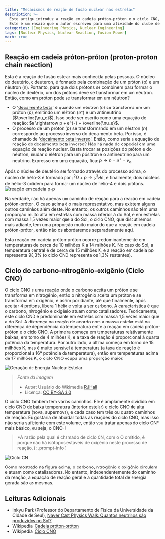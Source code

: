 ```yaml
---
title: "Mecanismos de reação de fusão nuclear nas estrelas"
description: >-
  Este artigo introduz a reação em cadeia próton-próton e o ciclo CNO, que são reações de fusão nuclear que ocorrem no núcleo das estrelas.
  Este é um ensaio que o autor escreveu para uma atividade do clube de ciências da escola quando estava no primeiro ano do ensino médio. Diferentemente de outros posts, está escrito em um estilo coloquial, mas foi carregado exatamente como o texto original na época para fins de arquivamento.
categories: [Engineering Physics, Nuclear Engineering]
tags: [Nuclear Physics, Nuclear Reaction, Fusion Power]
math: true
---
```


## Reação em cadeia próton-próton (proton-proton chain reaction)
Esta é a reação de fusão estelar mais conhecida pelas pessoas. O núcleo do deutério, o deuteron, é formado pela combinação de um próton (p) e um nêutron (n). Portanto, para que dois prótons se combinem para formar o núcleo de deutério, um dos prótons deve se transformar em um nêutron. Então, como um próton pode se transformar em um nêutron?

- O '[decaimento beta](/posts/Nuclear-Stability-and-Radioactive-Decay/#decaimento-beta-negativo-beta--decay)' é quando um nêutron ($n$) se transforma em um próton ($p$), emitindo um elétron ($e⁻$) e um antineutrino ($\overline{\nu_e}$). Isso pode ser escrito como uma equação de reação: $n \rightarrow p + e^{-} + \overline{\nu_e}$.
- O processo de um próton ($p$) se transformando em um nêutron ($n$) corresponde ao processo inverso do decaimento beta. Por isso, é chamado de '[decaimento beta inverso](/posts/Nuclear-Stability-and-Radioactive-Decay/#decaimento-beta-positivo-beta-decay)'. Então, como seria a equação de reação do decaimento beta inverso? Não há nada de especial em uma equação de reação nuclear. Basta trocar as posições do próton e do nêutron, mudar o elétron para um pósitron e o antineutrino para um neutrino. Expresso em uma equação, fica: $p \rightarrow n + e^{+} + \nu_e$.

Após o núcleo de deutério ser formado através do processo acima, o núcleo de hélio-3 é formado por $^2_1D + p \rightarrow {^3_2He}$, e finalmente, dois núcleos de hélio-3 colidem para formar um núcleo de hélio-4 e dois prótons.  
![reação em cadeia p-p](https://upload.wikimedia.org/wikipedia/commons/8/85/Fusion_in_the_Sun.svg)

Na verdade, não há apenas um caminho de reação para a reação em cadeia próton-próton. O caso acima é o mais representativo, mas existem alguns outros caminhos além deste. No entanto, os outros caminhos não têm uma proporção muito alta em estrelas com massa inferior à do Sol, e em estrelas com massa 1,5 vezes maior que a do Sol, o ciclo CNO, que discutiremos mais adiante, tem uma proporção muito maior do que a reação em cadeia próton-próton, então não os abordaremos separadamente aqui.

Esta reação em cadeia próton-próton ocorre predominantemente em temperaturas de cerca de 10 milhões K a 14 milhões K. No caso do Sol, a temperatura central é de cerca de 15 milhões K, e a reação em cadeia pp representa 98,3% (o ciclo CNO representa os 1,3% restantes).

## Ciclo do carbono-nitrogênio-oxigênio (Ciclo CNO)
O ciclo CNO é uma reação onde o carbono aceita um próton e se transforma em nitrogênio, então o nitrogênio aceita um próton e se transforma em oxigênio, e assim por diante, até que finalmente, após aceitar 4 prótons, libera 1 hélio e volta a ser carbono. A característica é que o carbono, nitrogênio e oxigênio atuam como catalisadores. Teoricamente, este ciclo CNO é predominante em estrelas com massa 1,5 vezes maior que a do Sol. A diferença na reação de acordo com a massa estelar está na diferença de dependência da temperatura entre a reação em cadeia próton-próton e o ciclo CNO. A primeira começa em temperaturas relativamente baixas, em torno de 4 milhões K, e a taxa de reação é proporcional à quarta potência da temperatura. Por outro lado, a última começa em torno de 15 milhões K, mas é muito sensível à temperatura (a taxa de reação é proporcional à 16ª potência da temperatura), então em temperaturas acima de 17 milhões K, o ciclo CNO ocupa uma proporção maior.

![Geração de Energia Nuclear Estelar](https://upload.wikimedia.org/wikipedia/commons/5/5b/Nuclear_energy_generation.svg)
> *Fonte da imagem*
> - Autor: Usuário do Wikimedia [RJHall](https://commons.wikimedia.org/wiki/User:RJHall)
> - Licença: [CC BY-SA 3.0](https://creativecommons.org/licenses/by-sa/3.0/)

O ciclo CNO também tem vários caminhos. Ele é amplamente dividido em ciclo CNO de baixa temperatura (interior estelar) e ciclo CNO de alta temperatura (nova, supernova), e cada caso tem três ou quatro caminhos de reação. Eu gostaria de abordar todas as reações do ciclo CNO, mas isso não seria suficiente com este volume, então vou tratar apenas do ciclo CN* mais básico, ou seja, o CNO-I.

> *A razão pela qual é chamado de ciclo CN, com o O omitido, é porque não há isótopos estáveis de oxigênio neste processo de reação.
{: .prompt-info }

![Ciclo CN](https://upload.wikimedia.org/wikipedia/commons/2/21/CNO_Cycle.svg)

Como mostrado na figura acima, o carbono, nitrogênio e oxigênio circulam e atuam como catalisadores. No entanto, independentemente do caminho da reação, a equação de reação geral e a quantidade total de energia gerada são as mesmas.

## Leituras Adicionais
- Inkyu Park (Professor do Departamento de Física da Universidade da Cidade de Seul), [Naver Cast Physics Walk: Quantos neutrinos são produzidos no Sol?](https://terms.naver.com/entry.naver?docId=4125519&cid=58941&categoryId=58960)
- Wikipedia, [Cadeia próton-próton](https://en.wikipedia.org/wiki/Proton%E2%80%93proton_chain)
- Wikipedia, [Ciclo CNO](https://en.wikipedia.org/wiki/CNO_cycle)
